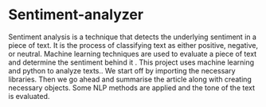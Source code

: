 # Sentiment-analyzer
Sentiment analysis is a technique that detects the underlying sentiment in a piece of text. It is the process of classifying text as either positive, negative, or neutral. Machine learning techniques are used to evaluate a piece of text and determine the sentiment behind it . This project uses machine learning and python to analyze texts.. We start off by importing the necessary libraries. Then we go ahead and summarise the article along with creating necessary objects. Some NLP methods are applied and the tone of the text is evaluated.

